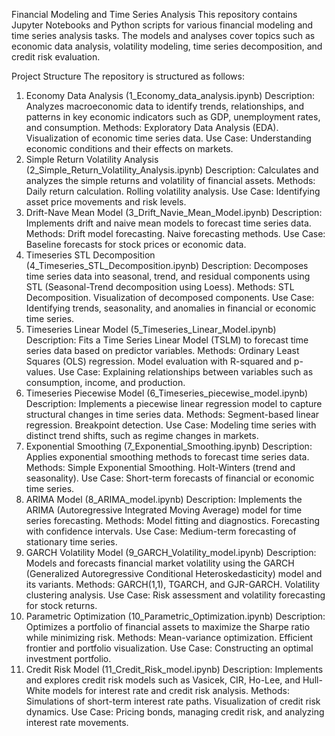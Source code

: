 Financial Modeling and Time Series Analysis
This repository contains Jupyter Notebooks and Python scripts for various financial modeling and time series analysis tasks. The models and analyses cover topics such as economic data analysis, volatility modeling, time series decomposition, and credit risk evaluation.

Project Structure
The repository is structured as follows:

1. Economy Data Analysis (1_Economy_data_analysis.ipynb)
Description:
Analyzes macroeconomic data to identify trends, relationships, and patterns in key economic indicators such as GDP, unemployment rates, and consumption.
Methods:
Exploratory Data Analysis (EDA).
Visualization of economic time series data.
Use Case: Understanding economic conditions and their effects on markets.
2. Simple Return Volatility Analysis (2_Simple_Return_Volatility_Analysis.ipynb)
Description:
Calculates and analyzes the simple returns and volatility of financial assets.
Methods:
Daily return calculation.
Rolling volatility analysis.
Use Case: Identifying asset price movements and risk levels.
3. Drift-Nave Mean Model (3_Drift_Navie_Mean_Model.ipynb)
Description:
Implements drift and naive mean models to forecast time series data.
Methods:
Drift model forecasting.
Naive forecasting methods.
Use Case: Baseline forecasts for stock prices or economic data.
4. Timeseries STL Decomposition (4_Timeseries_STL_Decomposition.ipynb)
Description:
Decomposes time series data into seasonal, trend, and residual components using STL (Seasonal-Trend decomposition using Loess).
Methods:
STL Decomposition.
Visualization of decomposed components.
Use Case: Identifying trends, seasonality, and anomalies in financial or economic time series.
5. Timeseries Linear Model (5_Timeseries_Linear_Model.ipynb)
Description:
Fits a Time Series Linear Model (TSLM) to forecast time series data based on predictor variables.
Methods:
Ordinary Least Squares (OLS) regression.
Model evaluation with R-squared and p-values.
Use Case: Explaining relationships between variables such as consumption, income, and production.
6. Timeseries Piecewise Model (6_Timeseries_piecewise_model.ipynb)
Description:
Implements a piecewise linear regression model to capture structural changes in time series data.
Methods:
Segment-based linear regression.
Breakpoint detection.
Use Case: Modeling time series with distinct trend shifts, such as regime changes in markets.
7. Exponential Smoothing (7_Exponential_Smoothing.ipynb)
Description:
Applies exponential smoothing methods to forecast time series data.
Methods:
Simple Exponential Smoothing.
Holt-Winters (trend and seasonality).
Use Case: Short-term forecasts of financial or economic time series.
8. ARIMA Model (8_ARIMA_model.ipynb)
Description:
Implements the ARIMA (Autoregressive Integrated Moving Average) model for time series forecasting.
Methods:
Model fitting and diagnostics.
Forecasting with confidence intervals.
Use Case: Medium-term forecasting of stationary time series.
9. GARCH Volatility Model (9_GARCH_Volatility_model.ipynb)
Description:
Models and forecasts financial market volatility using the GARCH (Generalized Autoregressive Conditional Heteroskedasticity) model and its variants.
Methods:
GARCH(1,1), TGARCH, and GJR-GARCH.
Volatility clustering analysis.
Use Case: Risk assessment and volatility forecasting for stock returns.
10. Parametric Optimization (10_Parametric_Optimization.ipynb)
Description:
Optimizes a portfolio of financial assets to maximize the Sharpe ratio while minimizing risk.
Methods:
Mean-variance optimization.
Efficient frontier and portfolio visualization.
Use Case: Constructing an optimal investment portfolio.
11. Credit Risk Model (11_Credit_Risk_model.ipynb)
Description:
Implements and explores credit risk models such as Vasicek, CIR, Ho-Lee, and Hull-White models for interest rate and credit risk analysis.
Methods:
Simulations of short-term interest rate paths.
Visualization of credit risk dynamics.
Use Case: Pricing bonds, managing credit risk, and analyzing interest rate movements.